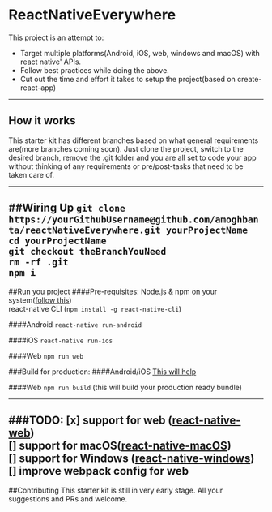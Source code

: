 # ReactNativeEverywhere

This project  is an attempt to:
* Target multiple platforms(Android, iOS, web, windows and macOS) with react native' APIs.
* Follow best practices while doing the above.
* Cut out the time and effort it takes to setup the project(based on create-react-app)
---

## How it works
This starter kit has different branches based on what general requirements are(more branches coming soon). Just clone the project, switch to the desired branch, remove the .git folder and you are all set to code your app without thinking of any requirements or pre/post-tasks that need to be taken care of.  

---

##Wiring Up
`git clone https://yourGithubUsername@github.com/amoghbanta/reactNativeEverywhere.git yourProjectName`<br/>
`cd yourProjectName` <br/>
`git checkout theBranchYouNeed`<br/>
`rm -rf .git`<br/>
`npm i`<br/>
---

##Run you project
####Pre-requisites:
Node.js & npm on your system([follow this](https://docs.npmjs.com/getting-started/installing-node))<br/>
react-native CLI (`npm install -g react-native-cli`)

####Android
`react-native run-android`

####iOS
`react-native run-ios`

####Web
`npm run web`

###Build for production:
####Android/iOS
[This will help](https://facebook.github.io/react-native/docs/running-on-device.html)

####Web
`npm run build` (this will build your production ready bundle)

-------

###TODO:
[x] support for web ([react-native-web](https://github.com/necolas/react-native-web))<br/>
[] support for macOS([react-native-macOS](https://github.com/ptmt/react-native-macos))<br/>
[] support for Windows ([react-native-windows](https://github.com/ReactWindows/react-native-windows))<br/>
[] improve webpack config for web <br/>
---
##Contributing
This starter kit is still in very early stage. All your suggestions and PRs and welcome.